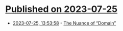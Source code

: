 # [Published on 2023-07-25](index.md)

* [2023-07-25, 13:53:58](https://lobste.rs/s/comzw0/nuance_domain) - [The Nuance of “Domain”](https://blog.jim-nielsen.com/2023/domain-nuance/)
